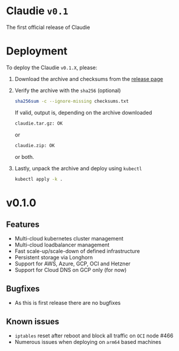 # Claudie `v0.1`

The first official release of Claudie

# Deployment

To deploy the Claudie `v0.1.X`, please:

1. Download the archive and checksums from the [release page](https://github.com/Berops/claudie/releases)

2. Verify the archive with the `sha256` (optional)

    ```sh
    sha256sum -c --ignore-missing checksums.txt
    ```

    If valid, output is, depending on the archive downloaded

    ```sh
    claudie.tar.gz: OK
    ```

    or

    ```sh
    claudie.zip: OK
    ```

    or both.

3. Lastly, unpack the archive and deploy using `kubectl`

    ```sh
    kubectl apply -k .
    ```

# v0.1.0

## Features

- Multi-cloud kubernetes cluster management
- Multi-cloud loadbalancer management
- Fast scale-up/scale-down of defined infrastructure
- Persistent storage via Longhorn
- Support for AWS, Azure, GCP, OCI and Hetzner
- Support for Cloud DNS on GCP only (for now)

## Bugfixes

- As this is first release there are no bugfixes

## Known issues

- `iptables` reset after reboot and block all traffic on `OCI` node #466
- Numerous issues when deploying on `arm64` based machines
